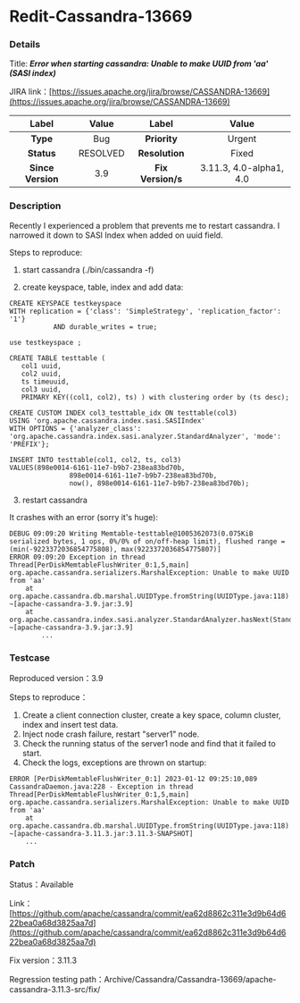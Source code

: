 # Redit-Cassandra-13669

### Details

Title: ***Error when starting cassandra: Unable to make UUID from 'aa' (SASI index)***

JIRA link：[https://issues.apache.org/jira/browse/CASSANDRA-13669](https://issues.apache.org/jira/browse/CASSANDRA-13669)

|         Label         |                  Value                   |      Label      |     Value      |
|:---------------------:|:----------------------------------------:|:---------------:|:--------------:|
|       **Type**        |                   Bug                    |  **Priority**   |     Urgent     |
|      **Status**       |                 RESOLVED                 | **Resolution**  |     Fixed      |
|   **Since Version**   |                   3.9                    | **Fix Version/s** | 3.11.3, 4.0-alpha1, 4.0 |

### Description

Recently I experienced a problem that prevents me to restart cassandra.
I narrowed it down to SASI Index when added on uuid field.

Steps to reproduce:

1. start cassandra (./bin/cassandra -f)

2. create keyspace, table, index and add data:
```
CREATE KEYSPACE testkeyspace
WITH replication = {'class': 'SimpleStrategy', 'replication_factor': '1'} 
           AND durable_writes = true;

use testkeyspace ;

CREATE TABLE testtable (
   col1 uuid,
   col2 uuid,
   ts timeuuid,
   col3 uuid,
   PRIMARY KEY((col1, col2), ts) ) with clustering order by (ts desc);

CREATE CUSTOM INDEX col3_testtable_idx ON testtable(col3)
USING 'org.apache.cassandra.index.sasi.SASIIndex'
WITH OPTIONS = {'analyzer_class': 'org.apache.cassandra.index.sasi.analyzer.StandardAnalyzer', 'mode': 'PREFIX'};

INSERT INTO testtable(col1, col2, ts, col3)
VALUES(898e0014-6161-11e7-b9b7-238ea83bd70b,
               898e0014-6161-11e7-b9b7-238ea83bd70b,
               now(), 898e0014-6161-11e7-b9b7-238ea83bd70b);
```

3. restart cassandra

It crashes with an error (sorry it's huge):
```
DEBUG 09:09:20 Writing Memtable-testtable@1005362073(0.075KiB serialized bytes, 1 ops, 0%/0% of on/off-heap limit), flushed range = (min(-9223372036854775808), max(9223372036854775807)]
ERROR 09:09:20 Exception in thread Thread[PerDiskMemtableFlushWriter_0:1,5,main]
org.apache.cassandra.serializers.MarshalException: Unable to make UUID from 'aa'
	at org.apache.cassandra.db.marshal.UUIDType.fromString(UUIDType.java:118) ~[apache-cassandra-3.9.jar:3.9]
	at org.apache.cassandra.index.sasi.analyzer.StandardAnalyzer.hasNext(StandardAnalyzer.java:168) ~[apache-cassandra-3.9.jar:3.9]
    	...
```

### Testcase

Reproduced version：3.9

Steps to reproduce：
1. Create a client connection cluster, create a key space, column cluster, index and insert test data.
2. Inject node crash failure, restart "server1" node.
3. Check the running status of the server1 node and find that it failed to start.
4. Check the logs, exceptions are thrown on startup:

```
ERROR [PerDiskMemtableFlushWriter_0:1] 2023-01-12 09:25:10,089 CassandraDaemon.java:228 - Exception in thread Thread[PerDiskMemtableFlushWriter_0:1,5,main]
org.apache.cassandra.serializers.MarshalException: Unable to make UUID from 'aa'
	at org.apache.cassandra.db.marshal.UUIDType.fromString(UUIDType.java:118) ~[apache-cassandra-3.11.3.jar:3.11.3-SNAPSHOT]
	...
```

### Patch 

Status：Available

Link：[https://github.com/apache/cassandra/commit/ea62d8862c311e3d9b64d622bea0a68d3825aa7d](https://github.com/apache/cassandra/commit/ea62d8862c311e3d9b64d622bea0a68d3825aa7d)

Fix version：3.11.3

Regression testing path：Archive/Cassandra/Cassandra-13669/apache-cassandra-3.11.3-src/fix/
